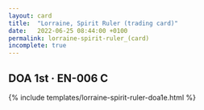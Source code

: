 ```yaml
---
layout: card
title:  "Lorraine, Spirit Ruler (trading card)"
date:   2022-06-25 08:44:00 +0100
permalink: lorraine-spirit-ruler_(card)
incomplete: true
---
```


## DOA 1st &middot; EN-006 C

{% include templates/lorraine-spirit-ruler-doa1e.html %}